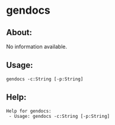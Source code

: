 gendocs
====================

About:
--------------------
No information available.

Usage:
--------------------
```
gendocs -c:String [-p:String] 
```

Help:
--------------------
```
Help for gendocs:
 - Usage: gendocs -c:String [-p:String] 

```
